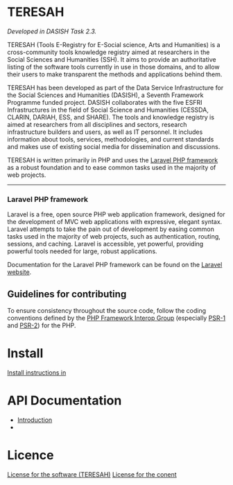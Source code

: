 # TERESAH

_Developed in DASISH Task 2.3._

TERESAH (Tools E-Registry for E-Social science, Arts and Humanities) is a cross-community tools knowledge registry aimed at researchers in the Social Sciences and Humanities (SSH). It aims to provide an authoritative listing of the software tools currently in use in those domains, and to allow their users to make transparent the methods and applications behind them.

TERESAH has been developed as part of the Data Service Infrastructure for the Social Sciences and Humanities (DASISH), a Seventh Framework Programme funded project. DASISH collaborates with the five ESFRI Infrastructures in the field of Social Science and Humanities (CESSDA, CLARIN, DARIAH, ESS, and SHARE). The tools and knowledge registry is aimed at researchers from all disciplines and sectors, research infrastructure builders and users, as well as IT personnel. It includes information about tools, services, methodologies, and current standards and makes use of existing social media for dissemination and discussions.

TERESAH is written primarily in PHP and uses the [Laravel PHP framework](http://laravel.com/) as a robust foundation and to ease common tasks used in the majority of web projects.

---

### Laravel PHP framework

Laravel is a free, open source PHP web application framework, designed for the development of MVC web applications with expressive, elegant syntax. Laravel attempts to take the pain out of development by easing common tasks used in the majority of web projects, such as authentication, routing, sessions, and caching. Laravel is accessible, yet powerful, providing powerful tools needed for large, robust applications.

Documentation for the Laravel PHP framework can be found on the [Laravel website](http://laravel.com/docs).

## Guidelines for contributing

To ensure consistency throughout the source code, follow the coding conventions defined by the [PHP Framework Interop Group](http://www.php-fig.org/) (especially [PSR-1](http://www.php-fig.org/psr/psr-1/) and [PSR-2](http://www.php-fig.org/psr/psr-2/)) for the PHP.

# Install
[Install instructions in](documentation/install.md)

# API Documentation
* [Introduction](documentation/api/v1/readme.md)
* [](documentation/api/v1/)

# Licence
[License for the software (TERESAH)](LICENSE.md)
[License for the conent](LICENSE_CONTENT.md)
